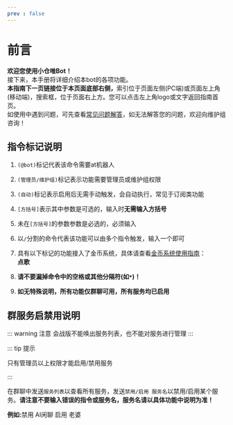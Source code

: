 ```yaml
---
prev : false
---
```

# 前言
<a-alert type="warning" message="提示" show-icon>
<template slot="description">
目前<b>除会战版外</b>的所有版本<b>(包括会战实用版)</b>皆已开启托管模式试运营，请前往<b><a href="/announcement/hosting.html">此处</a></b>查看详情。如果您需要一个开箱即用的会战机器人，请照<a href="/shop/guide.html">“赞助指南”</a>赞助并使用。这个机器人只有<b>最基本</b>的功能，若需使用完整功能，请托管机器人。
</template>
</a-alert>

<b>欢迎您使用小仓唯Bot！</B>  
接下来，本手册将详细介绍本bot的各项功能。<b>  
本指南下一页链接位于本页面底部右侧，</b>索引位于页面左侧(PC端)或页面左上角(移动端)，搜索框，位于页面右上方。您可以点击左上角logo或文字返回指南首页。   
如使用中遇到问题，可先查看[常见问题解答](/guide/qa)，如无法解答您的问题，欢迎向维护组咨询！

## 指令标记说明

1. `(@bot)`标记代表该命令需要at机器人

2. `(管理员/维护组)`标记表示功能需要管理员或维护组权限

3. `(自动)`标记表示启用后无需手动触发，会自动执行，常见于订阅类功能

4. `[方括号]`表示其中参数是可选的，输入时<b>无需输入方括号</B>  

5. 未在`[方括号]`的参数参数是必选的，必须输入

6. 以`/`分割的命令代表该功能可以由多个指令触发，输入一个即可

7. 具有以下标记的功能接入了金币系统，具体请查看[金币系统使用指南](/guide/scoresystem.html)：  
    <b>点歌</B><Badge text="花费金币" type="warning"/><Badge text="花费金币(限额用完时)" type="warning"/> <Badge text="获得金币" type="tip"/>

8. <b>请不要漏掉命令中的空格或其他分隔符(如`*`)！</B>

9.  <b>如无特殊说明，所有功能仅群聊可用，所有服务均已启用</B>

## 群服务启禁用说明

::: warning 注意
会战版不能唤出服务列表，也不能对服务进行管理
:::

::: tip 提示
<p>只有管理员以上权限才能启用/禁用服务</p>
:::

在群聊中发送`服务列表`以查看所有服务，发送`禁用/启用 服务名`以禁用/启用某个服务。<b>请注意不要输入错误的指令或服务名，服务名请以具体功能中说明为准！</B>

<b>例如:</b>禁用 AI闲聊 启用 老婆

<!--
<script>
export default {
  methods: {
    showConfirm() {
      this.$confirm({
        title: '娱乐版转型通知',
        content: h => <b>除会战版以外的所有机器人已经全面转向托管模式，此后不再维护之前的机器人，请点击“确定”前往了解详情以及具体操作，点击“取消”留在当前页面。</b>,
        onOk() {
          window.location.href="/announcement/hosting.html";
        },
        onCancel() {
        },
        okText: '确定',
        cancelText: '取消',
      });
    },
},
mounted() {
  if (document.readyState === 'complete') this.showConfirm()
  else document.addEventListener('load', () => this.showConfirm())
  },
}
</script>
!-->